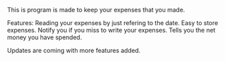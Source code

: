 This is program is made to keep your expenses that you made.

Features:
        Reading your expenses by just refering to the date.
        Easy to store expenses.
        Notify you if you miss to write your expenses.
        Tells you the net money you have spended.
        
Updates are coming with more features added.
